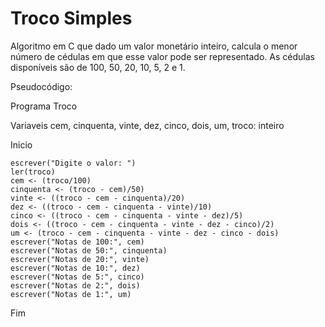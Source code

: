 # Troco Simples
Algoritmo em C que dado um valor monetário inteiro, calcula o menor número de cédulas em que esse valor pode ser representado.
As cédulas disponíveis são de 100, 50, 20, 10, 5, 2 e 1.

Pseudocódigo:

Programa Troco

Variaveis
    cem, cinquenta, vinte, dez, cinco, dois, um, troco: inteiro
    
Inicio

    escrever("Digite o valor: ")
    ler(troco)
    cem <- (troco/100)
    cinquenta <- (troco - cem)/50) 
    vinte <- ((troco - cem - cinquenta)/20)
    dez <- ((troco - cem - cinquenta - vinte)/10)
    cinco <- ((troco - cem - cinquenta - vinte - dez)/5)
    dois <- ((troco - cem - cinquenta - vinte - dez - cinco)/2)
    um <- (troco - cem - cinquenta - vinte - dez - cinco - dois)
    escrever("Notas de 100:", cem)
    escrever("Notas de 50:", cinquenta)
    escrever("Notas de 20:", vinte)
    escrever("Notas de 10:", dez)
    escrever("Notas de 5:", cinco)
    escrever("Notas de 2:", dois)
    escrever("Notas de 1:", um)  
    
Fim
